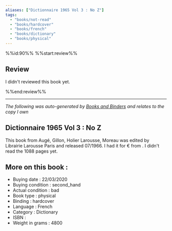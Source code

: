 ```yaml
---
aliases: ["Dictionnaire 1965 Vol 3 : No Z"] 
tags: 
  - "books/not-read" 
  - "books/hardcover" 
  - "books/french"
  - "books/dictionary"
  - "books/physical"
---
```

%%id:90%%
%%start:review%%
## Review
I didn't reviewed this book yet. 

%%end:review%%

---
_The following was auto-generated by [Books and Binders](Books%20and%20Binders.md) and relates to the copy I own_
## Dictionnaire 1965 Vol 3 : No Z
This book from Augé, Gillon, Holier Larousse, Moreau was edited by Librairie Larousse Paris and released 07/1966. I had it for € from . I didn't read the 1088 pages yet.

## More on this book :
- Buying date : 22/03/2020
- Buying condition : second_hand
- Actual condition : bad
- Book type : physical
- Binding : hardcover
- Language : French
- Category : Dictionary
- ISBN : 
- Weight in grams : 4800
